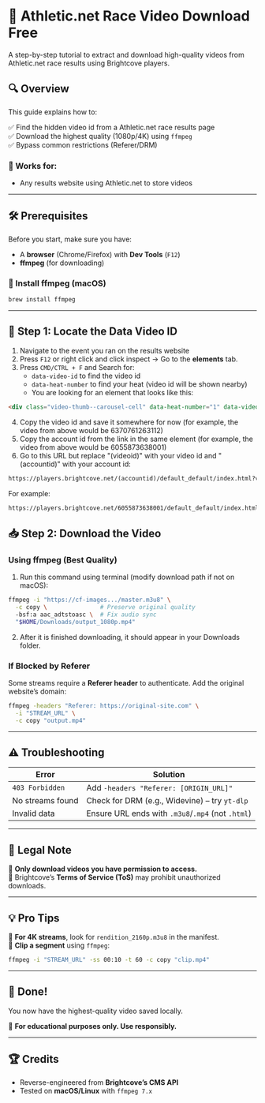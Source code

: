 # 🎥 Athletic.net Race Video Download Free  

A step-by-step tutorial to extract and download high-quality videos from Athletic.net race results using Brightcove players.  

## 🔍 Overview  

This guide explains how to:  

✅ Find the hidden video id from a Athletic.net race results page  
✅ Download the highest quality (1080p/4K) using `ffmpeg`  
✅ Bypass common restrictions (Referer/DRM)  

### 🎯 Works for:  

- Any results website using Athletic.net to store videos

---

## 🛠 Prerequisites  

Before you start, make sure you have:  

- A **browser** (Chrome/Firefox) with **Dev Tools** (`F12`)  
- **ffmpeg** (for downloading)  

### 🔹 Install ffmpeg (macOS)  

```sh
brew install ffmpeg
```

---

## 🔧 Step 1: Locate the Data Video ID

1. Navigate to the event you ran on the results website
2. Press `F12` or right click and click inspect → Go to the **elements** tab.  
3. Press `CMD/CTRL + F` and Search for:  
   - `data-video-id` to find the video id
   - `data-heat-number` to find your heat (video id will be shown nearby)
   - You are looking for an element that looks like this:

```html
<div class="video-thumb--carousel-cell" data-heat-number="1" data-video-id="6370761263112"><div class="video-thumb--carousel--image"><img src="https://cf-images.us-east-1.prod.boltdns.net/v1/jit/6055873638001/c3249f27-4e4b-49fb-84d0-94a5859e0dd1/main/160x90/11s509ms/match/image.jpg"></div><div class="video-thumb--carousel--title ng-star-inserted">Heat 1</div><!----><!----><div class="video-thumb--carousel--duration ng-star-inserted">0:23</div><!----></div>
```

4. Copy the video id and save it somewhere for now (for example, the video from above would be 6370761263112)
5. Copy the account id from the link in the same element (for example, the video from above would be 6055873638001)
6. Go to this URL but replace "(videoid)" with your video id and "(accountid)" with your account id:

```txt
https://players.brightcove.net/(accountid)/default_default/index.html?videoId=(videoid)&**isUI=false&isVideojs=true&isJSON=true**
```
For example:
```txt
https://players.brightcove.net/6055873638001/default_default/index.html?videoId=6370760085112&**isUI=false&isVideojs=true&isJSON=true**
```

## 📥 Step 2: Download the Video  

### **Using ffmpeg (Best Quality)**  

1. Run this command using terminal (modify download path if not on macOS):
```sh
ffmpeg -i "https://cf-images.../master.m3u8" \
  -c copy \               # Preserve original quality  
  -bsf:a aac_adtstoasc \  # Fix audio sync  
  "$HOME/Downloads/output_1080p.mp4"
```
2. After it is finished downloading, it should appear in your Downloads folder.

### **If Blocked by Referer**  

Some streams require a **Referer header** to authenticate. Add the original website’s domain:  

```sh
ffmpeg -headers "Referer: https://original-site.com" \
  -i "STREAM_URL" \
  -c copy "output.mp4"
```

---

## ⚠️ Troubleshooting  

| **Error**          | **Solution** |  
|--------------------|-------------|  
| `403 Forbidden`   | Add `-headers "Referer: [ORIGIN_URL]"` |  
| No streams found  | Check for DRM (e.g., Widevine) – try `yt-dlp` |  
| Invalid data      | Ensure URL ends with `.m3u8`/`.mp4` (not `.html`) |  

---

## 📜 Legal Note  

🔹 **Only download videos you have permission to access.**  
🔹 Brightcove’s **Terms of Service (ToS)** may prohibit unauthorized downloads.  

---

## 💡 Pro Tips  

🚀 **For 4K streams**, look for `rendition_2160p.m3u8` in the manifest.  
🎯 **Clip a segment** using `ffmpeg`:  

```sh
ffmpeg -i "STREAM_URL" -ss 00:10 -t 60 -c copy "clip.mp4"
```

---

## 🎉 Done!  

You now have the highest-quality video saved locally.  

📝 **For educational purposes only. Use responsibly.**  

---

## 🏆 Credits  

- Reverse-engineered from **Brightcove’s CMS API**  
- Tested on **macOS/Linux** with `ffmpeg 7.x`  
